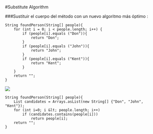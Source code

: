 #Substitute Algorithm

###Sustituir el cuerpo del método con un nuevo algoritmo más óptimo :

```
String foundPerson(String[] people){
    for (int i = 0; i < people.length; i++) {
        if (people[i].equals ("Don")){
            return "Don";
        }
        if (people[i].equals ("John")){
            return "John";
        }
        if (people[i].equals ("Kent")){
            return "Kent";
        }
    }
    return "";
}
```
![](http://www.iconki.com/icons/Software-Applications/32x32-Applications-Basics/arrow_down_blue.png)

```
String foundPerson(String[] people){
    List candidates = Arrays.asList(new String[] {"Don", "John", "Kent"});
    for (int i=0; i &lt; people.length; i++)
        if (candidates.contains(people[i]))
            return people[i];
    return "";
}
```